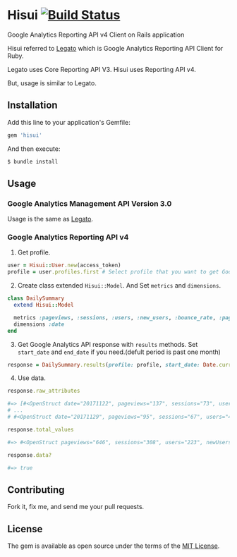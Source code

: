 # Hisui [![Build Status](https://travis-ci.org/ikepon/hisui.png)](https://travis-ci.org/ikepon/hisui)

Google Analytics Reporting API v4 Client on Rails application

Hisui referred to [Legato](https://github.com/tpitale/legato) which is Google Analytics Reporting API Client for Ruby.

Legato uses Core Reporting API V3.
Hisui uses Reporting API v4.

But, usage is similar to Legato.

## Installation
Add this line to your application's Gemfile:

```ruby
gem 'hisui'
```

And then execute:
```bash
$ bundle install
```

## Usage
### Google Analytics Management API Version 3.0
Usage is the same as [Legato](https://github.com/tpitale/legato/blob/master/README.md#google-analytics-management).

### Google Analytics Reporting API v4
1. Get profile.
```ruby
user = Hisui::User.new(access_token)
profile = user.profiles.first # Select profile that you want to get Google Analytics data.
```

2. Create class extended `Hisui::Model`. And Set `metrics` and `dimensions`.
```ruby
class DailySummary
  extend Hisui::Model

  metrics :pageviews, :sessions, :users, :new_users, :bounce_rate, :pageviews_per_session, :avg_session_duration
  dimensions :date
end
```

3. Get Google Analytics API response with `results` methods.
Set `start_date` and `end_date` if you need.(defult period is past one month)
```ruby
response = DailySummary.results(profile: profile, start_date: Date.current - 7.days, end_date: Date.current)
```

4. Use data.
```ruby
response.raw_attributes

#=> [#<OpenStruct date="20171122", pageviews="137", sessions="73", users="51", newUsers="43", bounceRate="69.56521739130434", pageviewsPerSession="2.608695652173913", avgSessionDuration="87.69565217391305">,
# ...
# #<OpenStruct date="20171129", pageviews="95", sessions="67", users="44", newUsers="32", bounceRate="80.0", pageviewsPerSession="2.25", avgSessionDuration="42.0">]

response.total_values

#=> #<OpenStruct pageviews="646", sessions="308", users="223", newUsers="144", bounceRate="77.77777777777779", pageviewsPerSession="2.3518518518518519", avgSessionDuration="62.148148148148145">

response.data?

#=> true
```

## Contributing
Fork it, fix me, and send me your pull requests.

## License
The gem is available as open source under the terms of the [MIT License](http://opensource.org/licenses/MIT).
